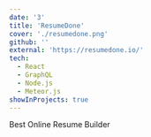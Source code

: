 ```yaml
---
date: '3'
title: 'ResumeDone'
cover: './resumedone.png'
github: ''
external: 'https://resumedone.io/'
tech:
  - React
  - GraphQL
  - Node.js
  - Meteor.js
showInProjects: true
---
```


Best Online Resume Builder
